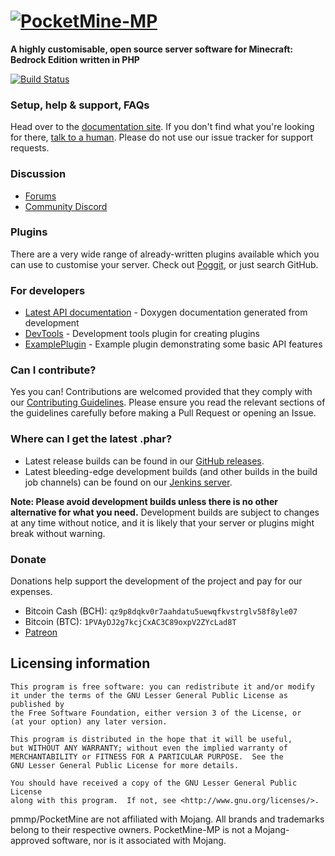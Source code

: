 # [![PocketMine-MP](http://cdn.pocketmine.net/img/PocketMine-MP-h.png)](https://pmmp.io)

__A highly customisable, open source server software for Minecraft: Bedrock Edition written in PHP__

[![Build Status](https://travis-ci.org/pmmp/PocketMine-MP.svg?branch=master)](https://travis-ci.org/pmmp/PocketMine-MP)

### Setup, help & support, FAQs
Head over to the [documentation site](http://pmmp.readthedocs.org/).
If you don't find what you're looking for there, [talk to a human](#discussion). Please do not use our issue tracker for support requests.

### Discussion
- [Forums](https://forums.pmmp.io/)
- [Community Discord](https://discord.gg/bge7dYQ)

### Plugins
There are a very wide range of already-written plugins available which you can use to customise your server. Check out [Poggit](https://poggit.pmmp.io), or just search GitHub.

### For developers
 * [Latest API documentation](https://jenkins.pmmp.io/job/PocketMine-MP-doc/doxygen/) - Doxygen documentation generated from development
 * [DevTools](https://github.com/pmmp/PocketMine-DevTools/) - Development tools plugin for creating plugins
 * [ExamplePlugin](https://github.com/pmmp/ExamplePlugin/) - Example plugin demonstrating some basic API features

### Can I contribute?
Yes you can! Contributions are welcomed provided that they comply with our [Contributing Guidelines](CONTRIBUTING.md). Please ensure you read the relevant sections of the guidelines carefully before making a Pull Request or opening an Issue.

### Where can I get the latest .phar?
- Latest release builds can be found in our [GitHub releases](https://github.com/pmmp/PocketMine-MP/releases).
- Latest bleeding-edge development builds (and other builds in the build job channels) can be found on our [Jenkins server](https://jenkins.pmmp.io/).

**Note: Please avoid development builds unless there is no other alternative for what you need.** Development builds are subject to changes at any time without notice, and it is likely that your server or plugins might break without warning.

### Donate
Donations help support the development of the project and pay for our expenses.
- Bitcoin Cash (BCH): `qz9p8dqkv0r7aahdatu5uewqfkvstrglv58f8yle07`
- Bitcoin (BTC): `1PVAyDJ2g7kcjCxAC3C89oxpV2ZYcLad8T`
- [Patreon](https://www.patreon.com/pocketminemp)

## Licensing information

	This program is free software: you can redistribute it and/or modify
	it under the terms of the GNU Lesser General Public License as published by
	the Free Software Foundation, either version 3 of the License, or
	(at your option) any later version.

	This program is distributed in the hope that it will be useful,
	but WITHOUT ANY WARRANTY; without even the implied warranty of
	MERCHANTABILITY or FITNESS FOR A PARTICULAR PURPOSE.  See the
	GNU Lesser General Public License for more details.

	You should have received a copy of the GNU Lesser General Public License
	along with this program.  If not, see <http://www.gnu.org/licenses/>.

pmmp/PocketMine are not affiliated with Mojang. All brands and trademarks belong to their respective owners. PocketMine-MP is not a Mojang-approved software, nor is it associated with Mojang.
